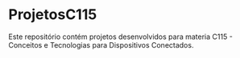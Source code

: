 # ProjetosC115
Este repositório contém projetos desenvolvidos para materia  C115 - Conceitos e Tecnologias para Dispositivos Conectados.
